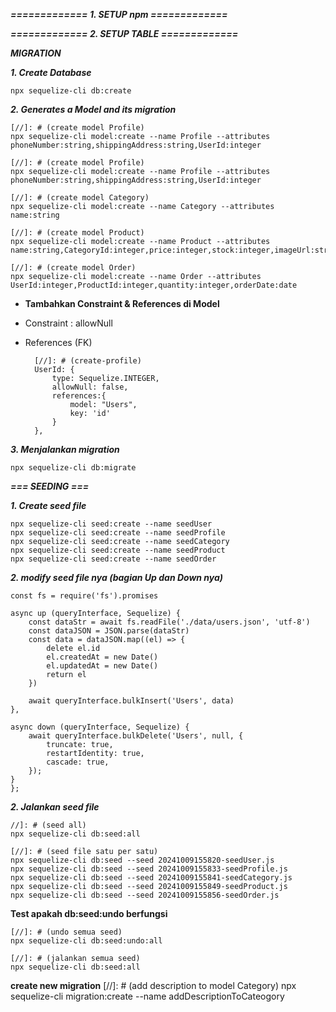***============= 1. SETUP npm =============***

***============= 2. SETUP TABLE =============***

***MIGRATION***

***1. Create Database***

    npx sequelize-cli db:create 

***2. Generates a Model and its migration***

    [//]: # (create model Profile)
    npx sequelize-cli model:create --name Profile --attributes phoneNumber:string,shippingAddress:string,UserId:integer

    [//]: # (create model Profile)
    npx sequelize-cli model:create --name Profile --attributes phoneNumber:string,shippingAddress:string,UserId:integer

    [//]: # (create model Category)
    npx sequelize-cli model:create --name Category --attributes name:string

    [//]: # (create model Product)
    npx sequelize-cli model:create --name Product --attributes name:string,CategoryId:integer,price:integer,stock:integer,imageUrl:string

    [//]: # (create model Order)
    npx sequelize-cli model:create --name Order --attributes UserId:integer,ProductId:integer,quantity:integer,orderDate:date

- **Tambahkan Constraint & References di Model**

- Constraint : allowNull
- References (FK)
        
        [//]: # (create-profile)
        UserId: {
            type: Sequelize.INTEGER,
            allowNull: false,
            references:{
                model: "Users",
                key: 'id'
            }
        },


***3. Menjalankan migration***

    npx sequelize-cli db:migrate


***=== SEEDING ===***

***1. Create seed file***

    npx sequelize-cli seed:create --name seedUser
    npx sequelize-cli seed:create --name seedProfile
    npx sequelize-cli seed:create --name seedCategory
    npx sequelize-cli seed:create --name seedProduct
    npx sequelize-cli seed:create --name seedOrder

***2. modify seed file nya (bagian Up dan Down nya)***
    
    const fs = require('fs').promises
    
    async up (queryInterface, Sequelize) {
        const dataStr = await fs.readFile('./data/users.json', 'utf-8')
        const dataJSON = JSON.parse(dataStr)
        const data = dataJSON.map((el) => {
            delete el.id 
            el.createdAt = new Date()
            el.updatedAt = new Date()
            return el
        })

        await queryInterface.bulkInsert('Users', data)
    },

    async down (queryInterface, Sequelize) {
        await queryInterface.bulkDelete('Users', null, {
            truncate: true,
            restartIdentity: true,
            cascade: true,
        });
    }
    };

***2. Jalankan seed file***

    //]: # (seed all)
    npx sequelize-cli db:seed:all

    [//]: # (seed file satu per satu)
    npx sequelize-cli db:seed --seed 20241009155820-seedUser.js
    npx sequelize-cli db:seed --seed 20241009155833-seedProfile.js
    npx sequelize-cli db:seed --seed 20241009155841-seedCategory.js
    npx sequelize-cli db:seed --seed 20241009155849-seedProduct.js
    npx sequelize-cli db:seed --seed 20241009155856-seedOrder.js

**Test apakah db:seed:undo berfungsi**

    [//]: # (undo semua seed)
    npx sequelize-cli db:seed:undo:all

    [//]: # (jalankan semua seed)
    npx sequelize-cli db:seed:all


**create new migration**
 [//]: # (add description to model Category)
    npx sequelize-cli migration:create --name addDescriptionToCateogory